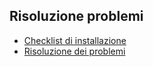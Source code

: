 ## Risoluzione problemi
- [Checklist di installazione](Sorgenti/DOC/TA/B£AMO/V5FTPA_63)
- [Risoluzione dei problemi](Sorgenti/DOC/TA/B£AMO/V5FTPA_62)
